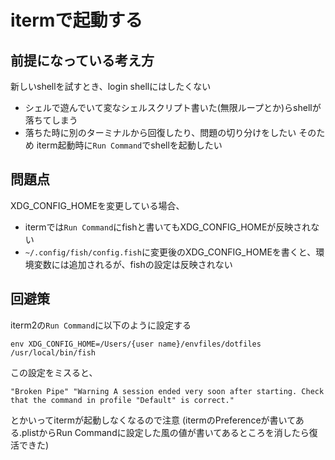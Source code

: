 # itermで起動する
## 前提になっている考え方
新しいshellを試すとき、login shellにはしたくない
- シェルで遊んでいて変なシェルスクリプト書いた(無限ループとか)らshellが落ちてしまう
- 落ちた時に別のターミナルから回復したり、問題の切り分けをしたい
そのため iterm起動時に`Run Command`でshellを起動したい
## 問題点
XDG_CONFIG_HOMEを変更している場合、
- itermでは`Run Command`にfishと書いてもXDG_CONFIG_HOMEが反映されない
- `~/.config/fish/config.fish`に変更後のXDG_CONFIG_HOMEを書くと、環境変数には追加されるが、fishの設定は反映されない

## 回避策
iterm2の`Run Command`に以下のように設定する
``` 
env XDG_CONFIG_HOME=/Users/{user name}/envfiles/dotfiles /usr/local/bin/fish
```
この設定をミスると、
```
"Broken Pipe" "Warning A session ended very soon after starting. Check that the command in profile "Default" is correct."
```
とかいってitermが起動しなくなるので注意
(itermのPreferenceが書いてある.plistからRun Commandに設定した風の値が書いてあるところを消したら復活できた)
